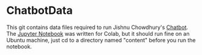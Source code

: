 # ChatbotData
This git contains data files required to run Jishnu Chowdhury's [Chatbot](https://github.com/JRC1995/Chatbot). 
The [Jupyter Notebook](https://github.com/CharlesAverill/ChatbotData/blob/master/Chatbot.ipynb) was written for Colab, but
it should run fine on an Ubuntu machine, just cd to a directory named "content" before you run the notebook.
